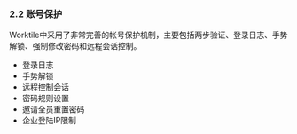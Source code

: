 ### 2.2 账号保护
Worktile中采用了非常完善的帐号保护机制，主要包括两步验证、登录日志、手势解锁、强制修改密码和远程会话控制。
* 登录日志
* 手势解锁
* 远程控制会话
* 密码规则设置
* 邀请全员重置密码
* 企业登陆IP限制
